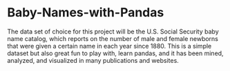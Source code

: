 # Baby-Names-with-Pandas
The data set of choice for this project  will be the U.S. Social Security baby name catalog, which reports on the number of male and female newborns that were given a certain name in each year since 1880. This is a simple dataset but also great fun to play with, learn pandas, and it has been mined, analyzed, and visualized in many publications and websites. 

